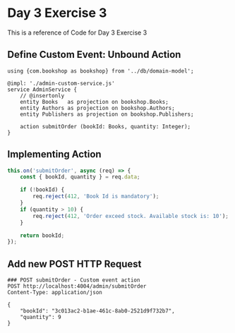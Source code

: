 # Day 3 Exercise 3
This is a reference of Code for Day 3 Exercise 3

## Define Custom Event: Unbound Action
```cds
using {com.bookshop as bookshop} from '../db/domain-model';

@impl: './admin-custom-service.js' 
service AdminService {
    // @insertonly
    entity Books   as projection on bookshop.Books;
    entity Authors as projection on bookshop.Authors;
    entity Publishers as projection on bookshop.Publishers;

    action submitOrder (bookId: Books, quantity: Integer);
}
```

## Implementing Action
```js
this.on('submitOrder', async (req) => {
    const { bookId, quantity } = req.data;

    if (!bookId) {
        req.reject(412, 'Book Id is mandatory');
    }
    if (quantity > 10) {
        req.reject(412, 'Order exceed stock. Available stock is: 10');
    }

    return bookId;
});
```

## Add new POST HTTP Request
```http
### POST submitOrder - Custom event action
POST http://localhost:4004/admin/submitOrder
Content-Type: application/json

{
    "bookId": "3c013ac2-b1ae-461c-8ab0-2521d9f732b7",
    "quantity": 9
}
```



